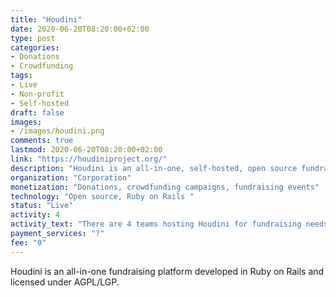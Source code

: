 ```yaml
---
title: "Houdini"
date: 2020-06-20T08:20:00+02:00
type: post
categories:
- Donations
- Crowdfunding
tags:
- Live
- Non-profit
- Self-hosted
draft: false
images:
- /images/houdini.png
comments: true
lastmod: 2020-06-20T08:20:00+02:00
link: "https://houdiniproject.org/"
description: "Houdini is an all-in-one, self-hosted, open source fundraising software developed in Ruby on Rails."
organization: "Corporation"
monetization: "Donations, crowdfunding campaigns, fundraising events"
technology: "Open source, Ruby on Rails "
status: "Live"
activity: 4
activity_text: "There are 4 teams hosting Houdini for fundraising needs"
payment_services: "?"
fee: "0"
---
```


Houdini is an all-in-one fundraising platform developed in Ruby on Rails and licensed under AGPL/LGP. <!--more-->

